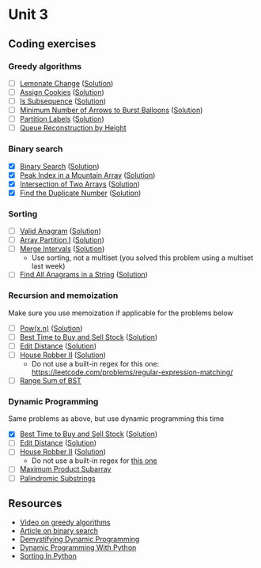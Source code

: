 # Unit 3
## Coding exercises
### Greedy algorithms
- [ ] [Lemonate Change](https://leetcode.com/problems/lemonade-change) ([Solution]())
- [ ] [Assign Cookies](https://leetcode.com/problems/assign-cookies) ([Solution]())
- [ ] [Is Subsequence](https://leetcode.com/problems/is-subsequence) ([Solution]())
- [ ] [Minimum Number of Arrows to Burst Balloons](https://leetcode.com/problems/minimum-number-of-arrows-to-burst-balloons) ([Solution]())
- [ ] [Partition Labels](https://leetcode.com/problems/partition-labels) ([Solution]())
- [ ] [Queue Reconstruction by Height](https://leetcode.com/problems/queue-reconstruction-by-height/)

### Binary search
- [x] [Binary Search](https://leetcode.com/problems/binary-search) ([Solution](binary-search.py))
- [x] [Peak Index in a Mountain Array](https://leetcode.com/problems/peak-index-in-a-mountain-array) ([Solution](peak-index-in-a-mountain-array.py))
- [x] [Intersection of Two Arrays](https://leetcode.com/problems/intersection-of-two-arrays/) ([Solution](intersection-of-two-arrays.py))
- [x] [Find the Duplicate Number](https://leetcode.com/problems/find-the-duplicate-number/) ([Solution](find-the-duplicate-number.py))

### Sorting
- [ ] [Valid Anagram](https://leetcode.com/problems/valid-anagram) ([Solution](valid-anagram.py))
- [ ] [Array Partition I](https://leetcode.com/problems/array-partition-i) ([Solution]())
- [ ] [Merge Intervals](https://leetcode.com/problems/merge-intervals) ([Solution]())
	- Use sorting, not a multiset (you solved this problem using a multiset last week) 
- [ ] [Find All Anagrams in a String](https://leetcode.com/problems/find-all-anagrams-in-a-string) ([Solution]())

### Recursion and memoization
Make sure you use memoization if applicable for the problems below

- [ ] [Pow(x,n)](https://leetcode.com/problems/powx-n) ([Solution]())
- [ ] [Best Time to Buy and Sell Stock](https://leetcode.com/problems/best-time-to-buy-and-sell-stock) ([Solution]())
- [ ] [Edit Distance](https://leetcode.com/problems/edit-distance) ([Solution]())
- [ ] [House Robber II](https://leetcode.com/problems/house-robber-ii) ([Solution]())
	- Do not use a built-in regex for this one: https://leetcode.com/problems/regular-expression-matching/
- [ ] [Range Sum of BST](https://leetcode.com/problems/range-sum-of-bst/)

### Dynamic Programming
Same problems as above, but use dynamic programming this time

- [x] [Best Time to Buy and Sell Stock](https://leetcode.com/problems/best-time-to-buy-and-sell-stock) ([Solution](best-time-to-buy-and-sell-stock.py))
- [ ] [Edit Distance](https://leetcode.com/problems/edit-distance) ([Solution]())
- [ ] [House Robber II](https://leetcode.com/problems/house-robber-ii) ([Solution]())
	- Do not use a built-in regex for [this one](https://leetcode.com/problems/regular-expression-matching/)
- [ ] [Maximum Product Subarray](https://leetcode.com/problems/maximum-product-subarray/)
- [ ] [Palindromic Substrings](https://leetcode.com/problems/palindromic-substrings/)

## Resources
- [Video on greedy algorithms](https://www.coursera.org/learn/algorithms-greedy)
- [Article on binary search](https://www.khanacademy.org/computing/computer-science/algorithms/binary-search/a/binary-search)
- [Demystifying Dynamic Programming](https://www.freecodecamp.org/news/demystifying-dynamic-programming-3efafb8d4296/)
- [Dynamic Programming With Python](https://hackernoon.com/dynamic-programming-python-80f944aa6e6c)
- [Sorting In Python](https://www.programiz.com/python-programming/methods/list/sort)